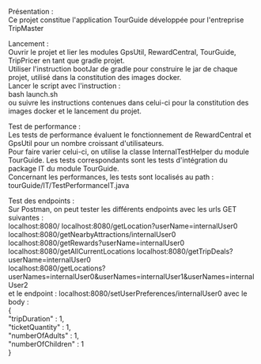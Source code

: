 Présentation :  
Ce projet constitue l'application TourGuide développée pour l'entreprise TripMaster

Lancement :  
Ouvrir le projet et lier les modules  GpsUtil, RewardCentral, 
TourGuide, TripPricer en tant que gradle projet.  
Utiliser l'instruction bootJar de gradle pour construire le jar de chaque projet,
utilisé dans la constitution des images docker.  
Lancer le script avec l'instruction :  
bash launch.sh  
ou suivre les instructions contenues dans celui-ci pour la
constitution des images docker et le lancement du projet.  

Test de performance :   
Les tests de performance évaluent le fonctionnement de RewardCentral et 
GpsUtil pour un nombre croissant d'utilisateurs.  
Pour faire varier celui-ci, on utilise la classe InternalTestHelper du 
module TourGuide.
Les tests correspondants sont les tests d'intégration du package IT du module TourGuide.  
Concernant les performances, les tests sont localisés au path :
tourGuide/IT/TestPerformanceIT.java
 
Test des endpoints :  
Sur Postman, on peut tester les différents endpoints avec les urls GET suivantes :  
localhost:8080/
localhost:8080/getLocation?userName=internalUser0
localhost:8080/getNearbyAttractions/internalUser0
localhost:8080/getRewards?userName=internalUser0
localhost:8080/getAllCurrentLocations
localhost:8080/getTripDeals?userName=internalUser0  
localhost:8080/getLocations?userNames=internalUser0&userNames=internalUser1&userNames=internalUser2  
et le endpoint :
localhost:8080/setUserPreferences/internalUser0
avec le body :  
{  
"tripDuration" : 1,  
"ticketQuantity" : 1,  
"numberOfAdults" : 1,  
"numberOfChildren" : 1  
} 